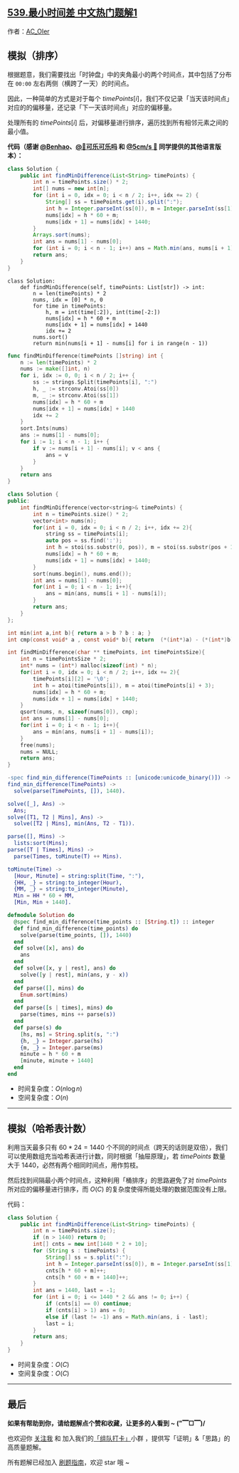 ## [539.最小时间差 中文热门题解1](https://leetcode.cn/problems/minimum-time-difference/solutions/100000/gong-shui-san-xie-jian-dan-mo-ni-ti-by-a-eygg)

作者：[AC_OIer](https://leetcode.cn/u/AC_OIer)

## 模拟（排序）

根据题意，我们需要找出「时钟盘」中的夹角最小的两个时间点，其中包括了分布在 `00:00` 左右两侧（横跨了一天）的时间点。

因此，一种简单的方式是对于每个 $timePoints[i]$，我们不仅记录「当天该时间点」对应的的偏移量，还记录「下一天该时间点」对应的偏移量。

处理所有的 $timePoints[i]$ 后，对偏移量进行排序，遍历找到所有相邻元素之间的最小值。

**代码（感谢 [@Benhao](/u/himymben/)、[@🍭可乐可乐吗](/u/littletime_cc/) 和 [@5cm/s 🌸](/u/megurine/) 同学提供的其他语言版本）：**
```Java []
class Solution {
    public int findMinDifference(List<String> timePoints) {
        int n = timePoints.size() * 2;
        int[] nums = new int[n];
        for (int i = 0, idx = 0; i < n / 2; i++, idx += 2) {
            String[] ss = timePoints.get(i).split(":");
            int h = Integer.parseInt(ss[0]), m = Integer.parseInt(ss[1]);
            nums[idx] = h * 60 + m;
            nums[idx + 1] = nums[idx] + 1440;
        }
        Arrays.sort(nums);
        int ans = nums[1] - nums[0];
        for (int i = 0; i < n - 1; i++) ans = Math.min(ans, nums[i + 1] - nums[i]);
        return ans;
    }
}
```
```Python3 []
class Solution:
    def findMinDifference(self, timePoints: List[str]) -> int:
        n = len(timePoints) * 2
        nums, idx = [0] * n, 0
        for time in timePoints:
            h, m = int(time[:2]), int(time[-2:])
            nums[idx] = h * 60 + m
            nums[idx + 1] = nums[idx] + 1440
            idx += 2
        nums.sort()
        return min(nums[i + 1] - nums[i] for i in range(n - 1))
```
```Go []
func findMinDifference(timePoints []string) int {
    n := len(timePoints) * 2
    nums := make([]int, n)
    for i, idx := 0, 0; i < n / 2; i++ {
        ss := strings.Split(timePoints[i], ":")
        h, _ := strconv.Atoi(ss[0])
        m, _ := strconv.Atoi(ss[1])
        nums[idx] = h * 60 + m
        nums[idx + 1] = nums[idx] + 1440
        idx += 2
    }
    sort.Ints(nums)
    ans := nums[1] - nums[0];
    for i := 1; i < n - 1; i++ {
        if v := nums[i + 1] - nums[i]; v < ans {
            ans = v
        }
    }
    return ans
}
```
```C++ []
class Solution {
public:
    int findMinDifference(vector<string>& timePoints) {
        int n = timePoints.size() * 2;
        vector<int> nums(n);
        for(int i = 0, idx = 0; i < n / 2; i++, idx += 2){
            string ss = timePoints[i];
            auto pos = ss.find(':');
            int h = stoi(ss.substr(0, pos)), m = stoi(ss.substr(pos + 1));
            nums[idx] = h * 60 + m;
            nums[idx + 1] = nums[idx] + 1440;
        }
        sort(nums.begin(), nums.end());
        int ans = nums[1] - nums[0];
        for(int i = 0; i < n - 1; i++){
            ans = min(ans, nums[i + 1] - nums[i]);
        }
        return ans;
    }
};
```
```C []
int min(int a,int b){ return a > b ? b : a; }
int cmp(const void* a , const void* b){ return  (*(int*)a) - (*(int*)b); }

int findMinDifference(char ** timePoints, int timePointsSize){
    int n = timePointsSize * 2;
    int* nums = (int*) malloc(sizeof(int) * n);
    for(int i = 0, idx = 0; i < n / 2; i++, idx += 2){
        timePoints[i][2] = '\0';
        int h = atoi(timePoints[i]), m = atoi(timePoints[i] + 3);
        nums[idx] = h * 60 + m;
        nums[idx + 1] = nums[idx] + 1440;
    }
    qsort(nums, n, sizeof(nums[0]), cmp);
    int ans = nums[1] - nums[0];
    for(int i = 0; i < n - 1; i++){
        ans = min(ans, nums[i + 1] - nums[i]);
    }
    free(nums);
    nums = NULL;
    return ans;
}
```
```Erlang []
-spec find_min_difference(TimePoints :: [unicode:unicode_binary()]) -> integer().
find_min_difference(TimePoints) ->
  solve(parse(TimePoints, []), 1440).

solve([_], Ans) ->
  Ans;
solve([T1, T2 | Mins], Ans) ->
  solve([T2 | Mins], min(Ans, T2 - T1)).

parse([], Mins) ->
  lists:sort(Mins);
parse([T | Times], Mins) ->
  parse(Times, toMinute(T) ++ Mins).

toMinute(Time) ->
  [Hour, Minute] = string:split(Time, ":"),
  {HH, _} = string:to_integer(Hour),
  {MM, _} = string:to_integer(Minute),
  Min = HH * 60 + MM,
  [Min, Min + 1440].
```
```Elixir []
defmodule Solution do
  @spec find_min_difference(time_points :: [String.t]) :: integer
  def find_min_difference(time_points) do
    solve(parse(time_points, []), 1440)
  end
  def solve([x], ans) do
    ans
  end
  def solve([x, y | rest], ans) do
    solve([y | rest], min(ans, y - x))
  end
  def parse([], mins) do
    Enum.sort(mins)
  end
  def parse([s | times], mins) do
    parse(times, mins ++ parse(s))
  end
  def parse(s) do
    [hs, ms] = String.split(s, ":")
    {h, _} = Integer.parse(hs)
    {m, _} = Integer.parse(ms)
    minute = h * 60 + m
    [minute, minute + 1440]
  end
end
```
* 时间复杂度：$O(n\log{n})$
* 空间复杂度：$O(n)$

---

## 模拟（哈希表计数）

利用当天最多只有 $60 * 24 = 1440$ 个不同的时间点（跨天的话则是双倍），我们可以使用数组充当哈希表进行计数，同时根据「抽屉原理」，若 $timePoints$ 数量大于 $1440$，必然有两个相同时间点，用作剪枝。

然后找到间隔最小两个时间点，这种利用「桶排序」的思路避免了对 $timePoints$ 所对应的偏移量进行排序，而 $O(C)$ 的复杂度使得所能处理的数据范围没有上限。

代码：
```Java []
class Solution {
    public int findMinDifference(List<String> timePoints) {
        int n = timePoints.size();
        if (n > 1440) return 0;
        int[] cnts = new int[1440 * 2 + 10];
        for (String s : timePoints) {
            String[] ss = s.split(":");
            int h = Integer.parseInt(ss[0]), m = Integer.parseInt(ss[1]);
            cnts[h * 60 + m]++;
            cnts[h * 60 + m + 1440]++;
        }
        int ans = 1440, last = -1;
        for (int i = 0; i <= 1440 * 2 && ans != 0; i++) {
            if (cnts[i] == 0) continue;
            if (cnts[i] > 1) ans = 0;
            else if (last != -1) ans = Math.min(ans, i - last);
            last = i;
        }
        return ans;
    }
}
```
* 时间复杂度：$O(C)$
* 空间复杂度：$O(C)$

---

## 最后

**如果有帮助到你，请给题解点个赞和收藏，让更多的人看到 ~ ("▔□▔)/**

也欢迎你 [关注我](https://oscimg.oschina.net/oscnet/up-19688dc1af05cf8bdea43b2a863038ab9e5.png) 和 加入我们的[「组队打卡」](https://leetcode-cn.com/u/ac_oier/)小群 ，提供写「证明」&「思路」的高质量题解。

所有题解已经加入 [刷题指南](https://github.com/SharingSource/LogicStack-LeetCode/wiki)，欢迎 star 哦 ~